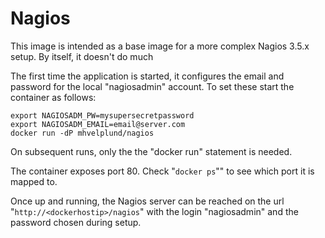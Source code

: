 # Nagios

This image is intended as a base image for a more complex Nagios 3.5.x setup. By itself, it doesn't do much

The first time the application is started, it configures the email and password for the local "nagiosadmin" account. To set these start the container as follows:

    export NAGIOSADM_PW=mysupersecretpassword
    export NAGIOSADM_EMAIL=email@server.com
    docker run -dP mhvelplund/nagios

On subsequent runs, only the the "docker run" statement is needed.

The container exposes port 80. Check "``docker ps``"" to see which port it is mapped to.

Once up and running, the Nagios server can be reached on the url "``http://<dockerhostip>/nagios``" with the login "nagiosadmin" and the password chosen during setup.